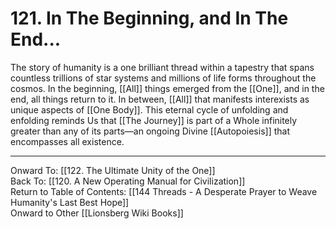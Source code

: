 # 121. In The Beginning, and In The End...

The story of humanity is a one brilliant thread within a tapestry that spans countless trillions of star systems and millions of life forms throughout the cosmos. In the beginning, [[All]] things emerged from the [[One]], and in the end, all things return to it. In between, [[All]] that manifests interexists as unique aspects of [[One Body]]. This eternal cycle of unfolding and enfolding reminds Us that [[The Journey]] is part of a Whole infinitely greater than any of its parts—an ongoing Divine [[Autopoiesis]] that encompasses all existence.

____

Onward To: [[122. The Ultimate Unity of the One]]  
Back To: [[120. A New Operating Manual for Civilization]]  
Return to Table of Contents: [[144 Threads - A Desperate Prayer to Weave Humanity's Last Best Hope]]  
Onward to Other [[Lionsberg Wiki Books]]  